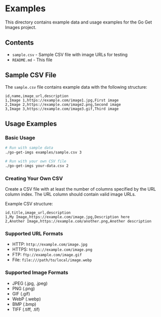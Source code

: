 # Examples

This directory contains example data and usage examples for the Go Get Images project.

## Contents

- `sample.csv` - Sample CSV file with image URLs for testing
- `README.md` - This file

## Sample CSV File

The `sample.csv` file contains example data with the following structure:

```csv
id,name,image_url,description
1,Image 1,https://example.com/image1.jpg,First image
2,Image 2,https://example.com/image2.png,Second image
3,Image 3,https://example.com/image3.gif,Third image
```

## Usage Examples

### Basic Usage

```bash
# Run with sample data
./go-get-imgs examples/sample.csv 3

# Run with your own CSV file
./go-get-imgs your-data.csv 2
```

### Creating Your Own CSV

Create a CSV file with at least the number of columns specified by the URL column index. The URL column should contain valid image URLs.

Example CSV structure:
```csv
id,title,image_url,description
1,My Image,https://example.com/image.jpg,Description here
2,Another Image,https://example.com/another.png,Another description
```

### Supported URL Formats

- HTTP: `http://example.com/image.jpg`
- HTTPS: `https://example.com/image.png`
- FTP: `ftp://example.com/image.gif`
- File: `file:///path/to/local/image.webp`

### Supported Image Formats

- JPEG (.jpg, .jpeg)
- PNG (.png)
- GIF (.gif)
- WebP (.webp)
- BMP (.bmp)
- TIFF (.tiff, .tif) 